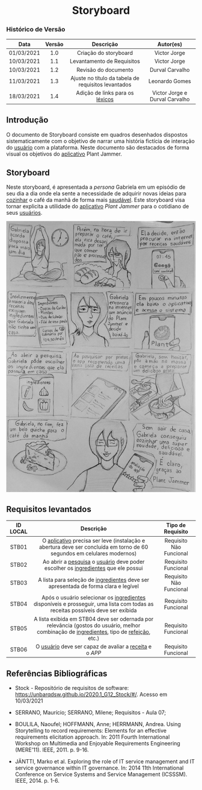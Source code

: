 # <center> Storyboard

### Histórico de Versão
|    Data    | Versão | Descrição             | Autor(es)       |
| :--------: | :----: | :-------------------: | :-------------: |
| 01/03/2021 |  1.0   | Criação do storyboard |   Victor Jorge  |
| 10/03/2021 |  1.1   | Levantamento de Requisitos | Victor Jorge |
| 10/03/2021 |  1.2   | Revisão do documento  | Durval Carvalho |
| 11/03/2021 |  1.3   | Ajuste no título da tabela de requisitos levantados  | Leonardo Gomes |
| 18/03/2021 |  1.4   | Adição de links para os [léxicos](pages/ponto_de_controle_3/lexico) | Victor Jorge e Durval Carvalho |


## Introdução

O documento de Storyboard consiste em quadros desenhados dispostos sistematicamente com o objetivo de narrar uma história fictícia de interação do [usuário](pages/ponto_de_controle_3/lexico?id=usuário) com a plataforma. Neste documento são destacados de forma visual os objetivos do [aplicativo](pages/ponto_de_controle_3/lexico?id=aplicativo) Plant Jammer.

## Storyboard

Neste storyboard, é apresentada a _persona_ Gabriela em um episódio de seu dia a dia onde ela sente a necessidade de adquirir novas ideias para [cozinhar](pages/ponto_de_controle_3/lexico?id=preparar-receita) o café da manhã de forma mais [saudável](pages/ponto_de_controle_3/lexico?id=Saudável). Este storyboard visa tornar explicita a utilidade do [aplicativo](pages/ponto_de_controle_3/lexico?id=aplicativo) _Plant Jammer_ para o cotidiano de seus [usuários](pages/ponto_de_controle_3/lexico?id=usuário).

![StoryBoard](../../assets/images/storyboard.jpg)

## Requisitos levantados

| ID LOCAL | Descrição | Tipo de Requisito |
| :-: | :-------: | :--: |
| STB01 | O [aplicativo](pages/ponto_de_controle_3/lexico?id=aplicativo) precisa ser leve (instalação e abertura deve ser concluída em torno de 60 segundos em celulares modernos) | Requisito Não Funcional |
| STB02 | Ao abrir a [pesquisa](pages/ponto_de_controle_3/lexico?id=pesquisar-receita) o [usuário](pages/ponto_de_controle_3/lexico?id=usuário) deve poder escolher os [ingredientes](pages/ponto_de_controle_3/lexico?id=ingrediente) que ele possui | Requisito Funcional |
| STB03 | A lista para seleção de [ingredientes](pages/ponto_de_controle_3/lexico?id=ingrediente) deve ser apresentada de forma clara e legível | Requisito Não Funcional |
| STB04 | Após o usuário selecionar os [ingredientes](pages/ponto_de_controle_3/lexico?id=ingrediente) disponíveis e prosseguir, uma lista com todas as receitas possíveis deve ser exibida | Requisito Funcional |
| STB05 | A lista exibida em STB04 deve ser odernada por relevância (gostos do usuário, melhor combinação de [ingredientes](pages/ponto_de_controle_3/lexico?id=ingrediente), tipo de [refeição](pages/ponto_de_controle_3/lexico?id=comida), etc.) | Requisito Funcional |
| STB06 | O [usuário](pages/ponto_de_controle_3/lexico?id=usuário) deve ser capaz de avaliar a [receita](pages/ponto_de_controle_3/lexico?id=avaliar-receita) e o _APP_ | Requisito Funcional |

## Referências Bibliográficas

- Stock - Repositório de requisitos de software: https://unbarqdsw.github.io/2020.1_G12_Stock/#/. Acesso em 10/03/2021

- SERRANO, Maurício; SERRANO, Milene; Requisitos - Aula 07;

- BOULILA, Naoufel; HOFFMANN, Anne; HERRMANN, Andrea. Using Storytelling to record requirements: Elements for an effective requirements elicitation approach. In: 2011 Fourth International Workshop on Multimedia and Enjoyable Requirements Engineering (MERE'11). IEEE, 2011. p. 9-16.

- JÄNTTI, Marko et al. Exploring the role of IT service management and IT service governance within IT governance. In: 2014 11th International Conference on Service Systems and Service Management (ICSSSM). IEEE, 2014. p. 1-6.
